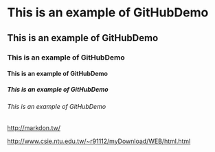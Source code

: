 # This is an example of GitHubDemo
## This is an example of GitHubDemo
### This is an example of GitHubDemo
#### This is an example of GitHubDemo
##### This is an example of GitHubDemo
###### This is an example of GitHubDemo
<http://markdon.tw/>

<http://www.csie.ntu.edu.tw/~r91112/myDownload/WEB/html.html>
